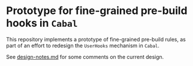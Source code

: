 # Prototype for fine-grained pre-build hooks in `Cabal`

This repository implements a prototype of fine-grained pre-build rules, as part
of an effort to redesign the `UserHooks` mechanism in `Cabal`.

See [design-notes.md](design-notes.md) for some comments on the current design.
